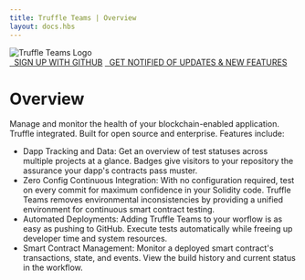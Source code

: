 ```yaml
---
title: Truffle Teams | Overview
layout: docs.hbs
---
```

<img style="max-width: 500px;" class="mb-3" src="/img/teams-logo-dark.svg" alt="Truffle Teams Logo" />
<div class="text-center">
  <a href="http://my.truffleteams.com" class="btn btn-lg btn-truffle"><i class="fab fa-github"></i>&nbsp;&nbsp;SIGN UP WITH GITHUB</a>
  <a href="https://share.hsforms.com/1OaTglVhGTdWk7spR6nE_AA34pbp" class="btn btn-lg btn-wrap btn-ganache mt-2 mt-md-0"><i class="fas fa-envelope"></i>&nbsp;&nbsp;GET NOTIFIED OF UPDATES &amp; NEW FEATURES</a>
</div>

# Overview

Manage and monitor the health of your blockchain-enabled application. Truffle integrated. Built for open source and enterprise. Features include:

* Dapp Tracking and Data: Get an overview of test statuses across multiple projects at a glance. Badges give visitors to your repository the assurance your dapp's contracts pass muster.
* Zero Config Continuous Integration: With no configuration required, test on every commit for maximum confidence in your Solidity code. Truffle Teams removes environmental inconsistencies by providing a unified environment for continuous smart contract testing.
* Automated Deployments: Adding Truffle Teams to your worflow is as easy as pushing to GitHub. Execute tests automatically while freeing up developer time and system resources.
* Smart Contract Management: Monitor a deployed smart contract's transactions, state, and events. View the build history and current status in the workflow.
